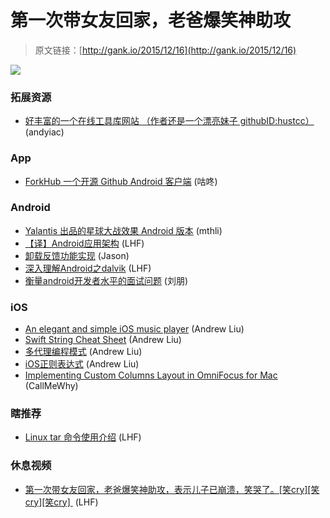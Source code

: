 # 第一次带女友回家，老爸爆笑神助攻

> 原文链接：[http://gank.io/2015/12/16](http://gank.io/2015/12/16)

![](http://ww1.sinaimg.cn/large/610dc034gw1eyvgnb0nm5j20zk1dvtmy.jpg)

### 拓展资源

* [好丰富的一个在线工具库网站 （作者还是一个漂亮妹子 githubID:hustcc）](http://www.atool.org/) (andyiac)

### App

* [ForkHub 一个开源 Github Android 客户端](https://github.com/jonan/ForkHub) (咕咚)

### Android

* [Yalantis 出品的星球大战效果 Android 版本](https://github.com/Yalantis/StarWars.Android) (mthli)
* [【译】Android应用架构](http://www.jianshu.com/p/8ca27934c6e6) (LHF)
* [卸载反馈功能实现](https://github.com/CharonChui/UninstallFeedback) (Jason)
* [深入理解Android之dalvik](http://vdisk.weibo.com/s/z68f8l0xU7buA) (LHF)
* [衡量android开发者水平的面试问题](http://blog.csdn.net/lpjishu/article/details/50316919) (刘朋)

### iOS

* [An elegant and simple iOS music player](https://github.com/Aufree/ESTMusicPlayer) (Andrew Liu)
* [Swift String Cheat Sheet](http://useyourloaf.com/blog/swift) (Andrew Liu)
* [多代理编程模式](http://d3caifu.com/ebook/MultiDelegate.html) (Andrew Liu)
* [iOS正则表达式](http://www.jianshu.com/p/ea10003d224a) (Andrew Liu)
* [Implementing Custom Columns Layout in OmniFocus for Mac](https://www.omnigroup.com/developer/implementing) (CallMeWhy)

### 瞎推荐

* [Linux tar 命令使用介绍](http://www.imooc.com/article/2691) (LHF)

### 休息视频

* [第一次带女友回家，老爸爆笑神助攻，表示儿子已崩溃，笑哭了。[笑cry][笑cry][笑cry]&nbsp;](http://ent.v.sina.cn/show/o6FEZIegPauasbRDiTbuBA__.htm) (LHF)

